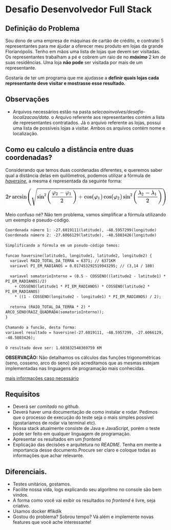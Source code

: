 # Desafio Desenvolvedor Full Stack

## Definição do Problema
Sou dono de uma empresa de máquinas de cartão de crédito, e contratei 5 representantes para me ajudar a oferecer meu produto em lojas da grande Florianópolis.
Tenho em mãos uma lista de lojas  que devem ser visitadas. Os representantes trabalham a pé e cobrem um raio de no **_máximo_** 2 km de suas residências.
Uma loja **não pode** ser visitada por mais de um representante.

Gostaria de ter um programa que me ajudasse a **definir quais lojas cada representante deve visitar e mostrasse esse resultado.**

## Observações
  - Arquivos necessários estão na pasta _selecaoinvolves/desafio-localizacao/data_. o Arquivo referente aos representantes contém a lista de representantes contratados.
  Já o arquivo referente as lojas, possui uma lista de possíveis lojas a visitar. Ambos os arquivos contém nome e localização.
  
## Como eu calculo a distância entre duas coordenadas?
  Considerando que temos duas coordenadas diferentes, e queremos saber qual a distância delas em quilômetros, podemos utilizar a fórmula de [_haversine_](https://en.wikipedia.org/wiki/Haversine_formula), a mesma é representada da seguinte forma:
  
  ![haversine](imgs/haversine.png)
  
  Meio confuso né? Não tem problema, vamos simplificar a fórmula utilizando um exemplo e pseudo-código.

  ```
  Coordenada número 1: -27.6019111(latitude), -48.5957299(longitude)
  Coordenada número 2: -27.6066129(latitude), -48.5803426(longitude)
  
  Simplificando a fórmula em um pseudo-código temos:
  
  funcao haversine(latitude1, longitude1, latitude2, longitude2) {
    variavel RAIO_TOTAL_DA_TERRA = 6371; // 6371KM
    variavel PI_EM_RADIANOS = 0.017453292519943295; // (3,14 / 180)
    
    variavel somatorioInterno = (0.5 - COSSENO((latitude2 - latitude1) * PI_EM_RADIANOS)/2) 
      + COSSENO(latitude1 * PI_EM_RADIANOS) * COSSENO(latitude2 * PI_EM_RADIANOS) 
      * ((1 - COSSENO(longitude2 - longitude1) * PI_EM_RADIANOS) / 2);
    
    retorna (RAIO_TOTAL_DA_TERRA * 2) * ARCO_SENO(RAIZ_QUADRADA(somatorioInterno));
  }
  
  Chamando a funcão, desta forma: 
  variavel resultado = haversine(-27.6019111, -48.5957299, -27.6066129, -48.5803426);
  
  O resultado deve ser: 1.603832548369759 KM
  ```
  
  **OBSERVAÇÃO:** Não detalhamos os cálculos das funções trigonométricas (seno, cosseno, arco do seno) pois acreditamos que as mesmas estejam implementadas nas linguagens de programação mais conhecidas.
  
  [mais informações caso necessário](https://stackoverflow.com/questions/27928/calculate-distance-between-two-latitude-longitude-points-haversine-formula)

## Requisitos
 - Deverá ser _comitado_ no _github_.
 - Deverá haver uma documentação de como instalar e rodar. Pedimos que o processo de execução do teste seja o mais simples possível (gostariamos de rodar via terminal etc).
 - Nossa stack atualmente consiste de Java e JavaScript, porém o teste pode ser feito em qualquer linguagem de programação.
 - Apresentar os resultados  em um _frontend_
 - Explicação das decisões e arquitetura no _README_. Tenha em mente a importancia desse documento.Procure ser claro e coloque todas as informações que achar relevante.

## Diferenciais.
  - Testes unitários, gostamos.
  - Facilite nossa vida, logs explicando seu algoritmo no console são bem vindos.
  - A forma como você vai exibir os resultados no _frontend_ é livre, seja criativo.
  - Usamos docker #fikdik
  - Gostou do problema? Sobrou tempo? Vá além e implemente novas features que você ache interessante!


